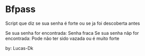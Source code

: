 # Bfpass
Script que diz se sua senha é forte ou se ja foi descoberta antes

Se sua senha for encontrada: Senha fraca
Se sua senha nãp for encontrada: Pode não ter sido vazada ou é muito forte

by: Lucas-Dk
